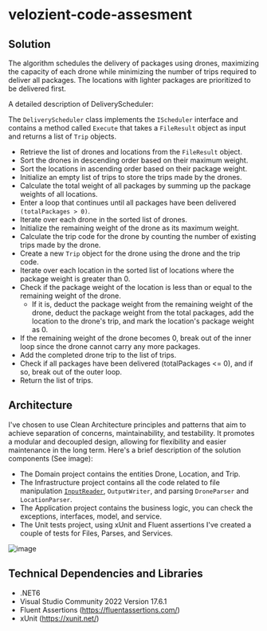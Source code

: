 # velozient-code-assesment

## Solution 
The algorithm schedules the delivery of packages using drones, maximizing the capacity of each drone while minimizing the number of trips required to deliver all packages. 
The locations with lighter packages are prioritized to be delivered first.

A detailed description of DeliveryScheduler:

The `DeliveryScheduler` class implements the `IScheduler` interface and contains a method called `Execute` that takes a `FileResult` object as input and returns a list of `Trip` objects.

- Retrieve the list of drones and locations from the `FileResult` object.
- Sort the drones in descending order based on their maximum weight.
- Sort the locations in ascending order based on their package weight.
- Initialize an empty list of trips to store the trips made by the drones.
- Calculate the total weight of all packages by summing up the package weights of all locations.
- Enter a loop that continues until all packages have been delivered `(totalPackages > 0)`.
- Iterate over each drone in the sorted list of drones.
- Initialize the remaining weight of the drone as its maximum weight.
- Calculate the trip code for the drone by counting the number of existing trips made by the drone.
- Create a new `Trip` object for the drone using the drone and the trip code.
- Iterate over each location in the sorted list of locations where the package weight is greater than 0.
- Check if the package weight of the location is less than or equal to the remaining weight of the drone.
  - If it is, deduct the package weight from the remaining weight of the drone, deduct the package weight from the total packages, add the location to the drone's trip, and mark the location's package weight as 0.
- If the remaining weight of the drone becomes 0, break out of the inner loop since the drone cannot carry any more packages.
- Add the completed drone trip to the list of trips.
- Check if all packages have been delivered (totalPackages <= 0), and if so, break out of the outer loop.
- Return the list of trips.

## Architecture 
I've chosen to use Clean Architecture principles and patterns that aim to achieve separation of concerns, maintainability, and testability. It promotes a modular and decoupled design, allowing for flexibility and easier maintenance in the long term. Here's a brief description of the solution components (See image):
- The Domain project contains the entities Drone, Location, and Trip.
- The Infrastructure project contains all the code related to file manipulation [`InputReader`](VelozientDroneCodeChallenge.Infrastructure/File/InputReader.cs), `OutputWriter`, and parsing `DroneParser` and `LocationParser`.
- The Application project contains the business logic, you can check the exceptions, interfaces, model, and service.
- The Unit tests project, using xUnit and Fluent assertions I've created a couple of tests for Files, Parses, and Services.
  
![image](https://github.com/antoniocorreia/velozient-code-assesment/assets/1815134/19e98ddc-0ed1-4891-8e80-33b4345b9bae)


## Technical Dependencies and Libraries 
- .NET6
- Visual Studio Community 2022 Version 17.6.1
- Fluent Assertions (https://fluentassertions.com/)
- xUnit (https://xunit.net/)
